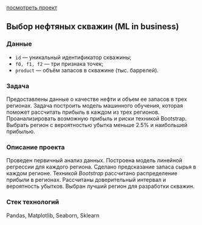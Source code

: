 [посмотреть проект](https://nbviewer.jupyter.org/github/IlyaMoshonkin/ds_projects/blob/master/select_oilwells/select_oilwells.ipynb)

## Выбор нефтяных скважин (ML in business)

### Данные 
- `id` — уникальный идентификатор скважины;
- `f0, f1, f2` — три признака точек;
- `product` — объём запасов в скважине (тыс. баррелей).

### Задача
Предоставлены данные о качестве нефти и объем ее запасов в трех регионах. Задача построить модель машинного обучения, которая поможет рассчитать прибыль в каждом из трех регионов. Проанализировать возможную прибыль и риски техникой Bootstrap. Выбрать регион с вероятностью убытка меньше 2.5% и наибольшей прибылью.

### Описание проекта
Проведен первичный анализ данных. Построена модель линейной регрессии для каждого региона. Сделано предсказание запаса сырья в каждом регионе. Техникой *Bootstrap* рассчитано распределение прибыли в регионах. Рассчитаны доверительный интервал и вероятность убытков. Выбран лучший регион для разработки скважин.

### Стек технологий
Pandas, Matplotlib, Seaborn, Sklearn
